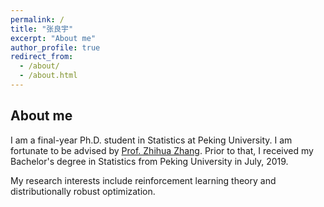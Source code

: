```yaml
---
permalink: /
title: "张良宇"
excerpt: "About me"
author_profile: true
redirect_from: 
  - /about/
  - /about.html
---
```


About me
------
I am a final-year Ph.D. student in Statistics at Peking University. I am fortunate to be advised by [Prof. Zhihua Zhang](https://www.math.pku.edu.cn/teachers/zhzhang/). 
Prior to that, I received my Bachelor's degree in Statistics from Peking University in July, 2019.

My research interests include reinforcement learning theory and distributionally robust optimization.
